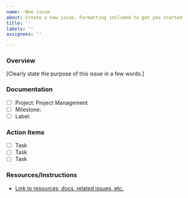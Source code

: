 ```yaml
---
name: -New issue
about: Create a new issue. Formatting included to get you started
title: ''
labels: ''
assignees: ''

---
```


### Overview
[Clearly state the purpose of this issue in a few words.]

### Documentation
- [ ] Project: Project Management 
- [ ] Milestone: 
- [ ] Label: 

### Action Items
- [ ] Task
- [ ] Task
- [ ] Task

### Resources/Instructions
- [Link to resources, docs, related issues, etc.](http://google.com)
